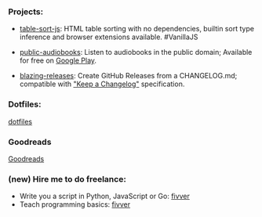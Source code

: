 ### Projects:

- [table-sort-js](https://github.com/LeeWannacott/table-sort-js): HTML table sorting with no dependencies, builtin sort type inference and browser extensions available. #VanillaJS

- [public-audiobooks](https://github.com/LeeWannacott/public-audiobooks): Listen
to audiobooks in the public domain; Available for free on [Google Play](https://play.google.com/store/apps/details?id=com.leewannacott.libriaudire).

- [blazing-releases](https://github.com/LeeWannacott/blazing-releases): Create GitHub Releases from a CHANGELOG.md; compatible with ["Keep a Changelog"](https://keepachangelog.com/en/1.0.0/) specification.

### Dotfiles:  
[dotfiles](https://github.com/LeeWannacott/dotfiles)

### Goodreads
[Goodreads](https://www.goodreads.com/user/show/149991214-lee-wannacott)

### (new) Hire me to do freelance:
- Write you a script in Python, JavaScript or Go: [fivver](https://www.fiverr.com/leewannacott/write-you-a-script-in-python)
- Teach programming basics: [fivver](https://www.fiverr.com/leewannacott/teach-programming-basics-in-either-javascript-or-python)
